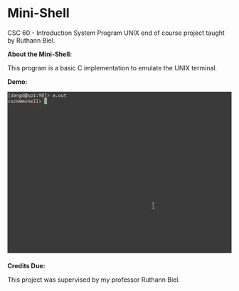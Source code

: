 # Mini-Shell
CSC 60 - Introduction System Program UNIX end of course project taught by Ruthann Biel.

<b>About the Mini-Shell:</b>
<p>This program is a basic C implementation to emulate the UNIX terminal.</p>

<b>Demo:</b>

![](/MiniShellDemo.gif)
<br></br>
<b>Credits Due:</b>
    <p>This project was supervised by my professor Ruthann Biel.</p>
